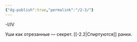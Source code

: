 ```yaml
---
{"dg-publish":true,"permalink":"/2-3/"}
---
```


-I/IV

Уши как отрезанные — секрет.
[[-2.2\|Спиртуются]] ранки.